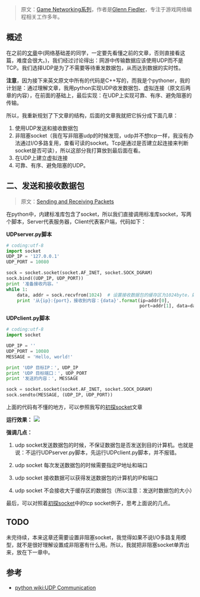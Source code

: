 > 原文：[Game Networking系列](http://gafferongames.com/networking-for-game-programmers/)，作者是[Glenn Fiedler](https://www.linkedin.com/in/glennfiedler)，专注于游戏网络编程相关工作多年。

## 概述
在之前的[文章](http://www.cnblogs.com/xueweihan/p/5452873.html)中(网络基础差的同学，一定要先看懂之前的文章，否则直接看这篇，难度会很大。)，我们经过讨论得出：网游中传输数据应该使用UDP而不是TCP。我们选择UDP是为了不需要等待重发数据包，从而达到数据的实时性。

**注意**，因为接下来英文原文中所有的代码是C++写的，而我是个pythoner，我的计划是：通过理解文章，我用python实现UDP收发数据包、虚拟连接（原文后两章的内容），在前面的基础上，最后实现：在UDP上实现可靠、有序、避免阻塞的传输。

所以，我重新规划了下文章的结构，后面的文章我就把它拆分成下面几章：
1. 使用UDP发送和接收数据包
2. 非阻塞socket（我在写非阻塞udp的时候发现，udp并不想tcp一样，我没有办法通过I/O多路复用，查看可读的socket。Tcp是通过是否建立起连接来判断socket是否可读），所以这部分我打算放到最后面在看。
3. 在UDP上建立虚拟连接
4. 可靠、有序、避免阻塞的UDP。

## 二、发送和接收数据包
> 原文：[Sending and Receiving Packets](http://gafferongames.com/networking-for-game-programmers/sending-and-receiving-packets/)

在python中，内建标准库包含了socket，所以我们直接调用标准库socket，写两个脚本，Server代表服务器，Client代表客户端，代码如下：

**UDPserver.py脚本**
```python
# coding:utf-8
import socket
UDP_IP = '127.0.0.1'
UDP_PORT = 10080

sock = socket.socket(socket.AF_INET, socket.SOCK_DGRAM)
sock.bind((UDP_IP, UDP_PORT))
print '准备接收内容。'
while 1:
	data, addr = sock.recvfrom(1024)  # 设置接收数据包的缓存区为1024byte，如果数据包大于这个值，则数据包不会接收大于缓冲区设定值的数据包。
	print '从{ip}:{port}，接收到内容：{data}'.format(ip=addr[0],
												  port=addr[1], data=data)
```

**UDPclient.py脚本**
```python
# coding:utf-8
import socket

UDP_IP = ''
UDP_PORT = 10080
MESSAGE = 'Hello, world!'

print 'UDP 目标IP：', UDP_IP
print 'UDP 目标端口：', UDP_PORT
print '发送的内容：', MESSAGE

sock = socket.socket(socket.AF_INET, socket.SOCK_DGRAM)
sock.sendto(MESSAGE, (UDP_IP, UDP_PORT))
```
上面的代码有不懂的地方，可以参照我写的[初探socket](http://www.cnblogs.com/xueweihan/p/5445483.html)文章

**运行效果：**
![](http://7xqirw.com1.z0.glb.clouddn.com/udp%20show%201.gif)

**强调几点：**
1. udp socket发送数据包的时候，不保证数据包是否发送到目的计算机。也就是说：不运行UDPserver.py脚本，先运行UDPclient.py脚本，并不报错。

2. udp socket 每次发送数据包的时候需要指定IP地址和端口

3. udp socket 接收数据可以获得发送数据包的计算机的IP和端口

4. udp socket 不会接收大于缓存区的数据包（所以注意：发送时数据包的大小）

最后，可以对照着[初探socket](http://www.cnblogs.com/xueweihan/p/5445483.html)中的tcp socket例子，思考上面说的几点。

## TODO
未完待续，本来这章还需要设置非阻塞socket，我觉得如果不说I/O多路复用模型，就不是很好理解设置成非阻塞有什么用。所以，我就把非阻塞socket单弄出来，放在下一章中。

## 参考
- [python wiki:UDP Communication](https://wiki.python.org/moin/UdpCommunication)

